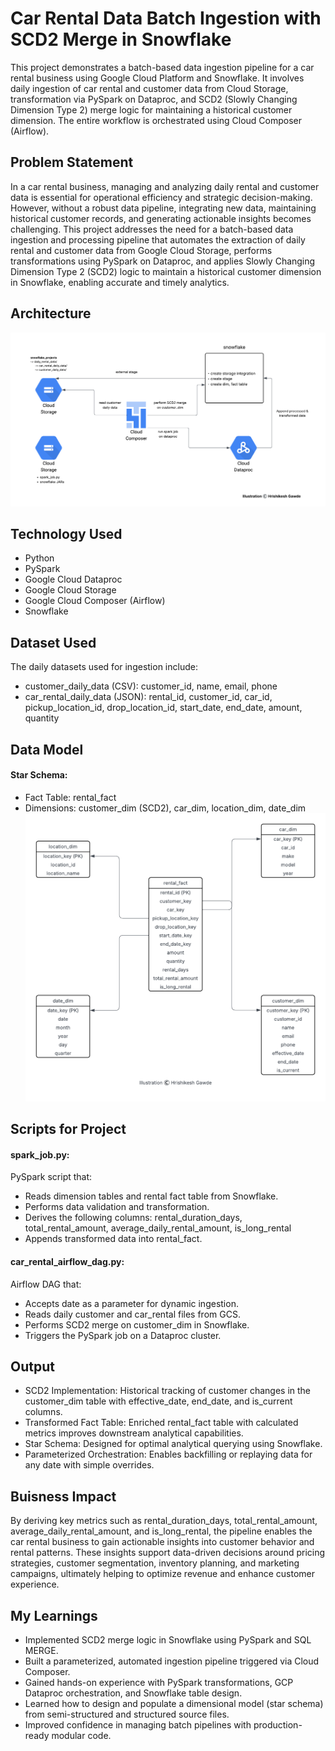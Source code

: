 # Car Rental Data Batch Ingestion with SCD2 Merge in Snowflake
This project demonstrates a batch-based data ingestion pipeline for a car rental business using Google Cloud Platform and Snowflake. It involves daily ingestion of car rental and customer data from Cloud Storage, transformation via PySpark on Dataproc, and SCD2 (Slowly Changing Dimension Type 2) merge logic for maintaining a historical customer dimension. The entire workflow is orchestrated using Cloud Composer (Airflow).

## Problem Statement
In a car rental business, managing and analyzing daily rental and customer data is essential for operational efficiency and strategic decision-making. However, without a robust data pipeline, integrating new data, maintaining historical customer records, and generating actionable insights becomes challenging. This project addresses the need for a batch-based data ingestion and processing pipeline that automates the extraction of daily rental and customer data from Google Cloud Storage, performs transformations using PySpark on Dataproc, and applies Slowly Changing Dimension Type 2 (SCD2) logic to maintain a historical customer dimension in Snowflake, enabling accurate and timely analytics.

## Architecture
![Project Architecture](Car_Rental_Data_Batch_Ingestion_with_SCD2_Merge.png)

## Technology Used
- Python
- PySpark
- Google Cloud Dataproc
- Google Cloud Storage
- Google Cloud Composer (Airflow)
- Snowflake

## Dataset Used
The daily datasets used for ingestion include:
- customer_daily_data (CSV): customer_id, name, email, phone
- car_rental_daily_data (JSON): rental_id, customer_id, car_id, pickup_location_id, drop_location_id, start_date, end_date, amount, quantity

## Data Model
#### Star Schema:
- Fact Table: rental_fact
- Dimensions: customer_dim (SCD2), car_dim, location_dim, date_dim
![Data Model](Car_Rental_Data_Model.png)


## Scripts for Project
#### spark_job.py: 
PySpark script that:
- Reads dimension tables and rental fact table from Snowflake.
- Performs data validation and transformation.
- Derives the following columns: rental_duration_days, total_rental_amount, average_daily_rental_amount, is_long_rental
- Appends transformed data into rental_fact.

#### car_rental_airflow_dag.py: 
Airflow DAG that:
- Accepts date as a parameter for dynamic ingestion.
- Reads daily customer and car_rental files from GCS.
- Performs SCD2 merge on customer_dim in Snowflake.
- Triggers the PySpark job on a Dataproc cluster.

## Output
- SCD2 Implementation: Historical tracking of customer changes in the customer_dim table with effective_date, end_date, and is_current columns.
- Transformed Fact Table: Enriched rental_fact table with calculated metrics improves downstream analytical capabilities.
- Star Schema: Designed for optimal analytical querying using Snowflake.
- Parameterized Orchestration: Enables backfilling or replaying data for any date with simple overrides.

## Buisness Impact
By deriving key metrics such as rental_duration_days, total_rental_amount, average_daily_rental_amount, and is_long_rental, the pipeline enables the car rental business to gain actionable insights into customer behavior and rental patterns. These insights support data-driven decisions around pricing strategies, customer segmentation, inventory planning, and marketing campaigns, ultimately helping to optimize revenue and enhance customer experience.

## My Learnings
- Implemented SCD2 merge logic in Snowflake using PySpark and SQL MERGE.
- Built a parameterized, automated ingestion pipeline triggered via Cloud Composer.
- Gained hands-on experience with PySpark transformations, GCP Dataproc orchestration, and Snowflake table design.
- Learned how to design and populate a dimensional model (star schema) from semi-structured and structured source files.
- Improved confidence in managing batch pipelines with production-ready modular code.









  
